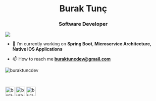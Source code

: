 <h1 align="center">Burak Tunç</h1>
<h3 align="center">Software Developer</h3>

![](https://komarev.com/ghpvc/?username=buraktuncdev&style=flat-square)

- 🔭 I’m currently working on **Spring Boot, Microservice Architecture, Native iOS Applications**

- 📫 How to reach me **buraktuncdev@gmail.com**

<p><img align="left" src="https://github-readme-stats.vercel.app/api/top-langs/?username=buraktuncdev&layout=compact&hide=html" alt="buraktuncdev" />   <br /></p>
  <br />
<p align="center">

<a href="https://twitter.com/buraktuncdev" target="blank"><img align="center" src="https://cdn.jsdelivr.net/npm/simple-icons@3.0.1/icons/twitter.svg" alt="buraktuncdev" height="30" width="30" /></a>
<a href="https://linkedin.com/in/buraktunc" target="blank"><img align="center" src="https://cdn.jsdelivr.net/npm/simple-icons@3.0.1/icons/linkedin.svg" alt="buraktunc" height="30" width="30" /></a>
<a href="https://instagram.com/buraktuncdev" target="blank"><img align="center" src="https://cdn.jsdelivr.net/npm/simple-icons@3.0.1/icons/instagram.svg" alt="buraktuncdev" height="30" width="30" /></a>
</p>


